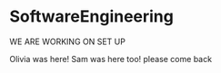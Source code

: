 # SoftwareEngineering

WE ARE WORKING ON SET UP

Olivia was here!
Sam was here too!
please come back